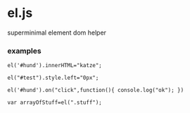 # el.js
superminimal element dom helper


### examples

````
el('#hund').innerHTML="katze";
````

```
el("#test").style.left="0px";
```

```
el('#hund').on("click",function(){ console.log("ok"); })
```

```
var arrayOfStuff=el(".stuff");
```

